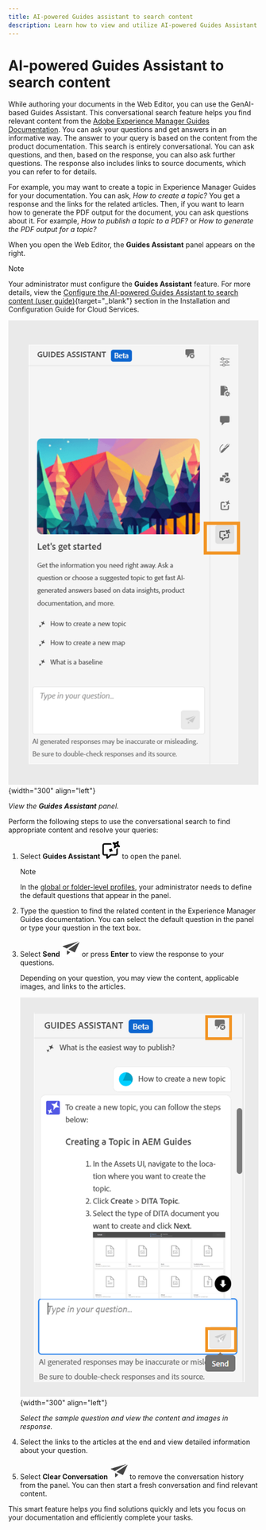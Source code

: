 ```yaml
---
title: AI-powered Guides assistant to search content
description: Learn how to view and utilize AI-powered Guides Assistant in the Web Editor.
---
```


# AI-powered Guides Assistant to search content



While authoring your documents in the Web Editor, you can use the GenAI-based Guides Assistant. This conversational search feature helps you find relevant content from the [Adobe Experience Manager Guides Documentation](https://experienceleague.adobe.com/en/docs/experience-manager-guides/using/overview).
You can ask your questions and get answers in an informative way. The answer to your query is based on the content from the product documentation. This search is entirely conversational. You can ask questions, and then, based on the response, you can also ask further questions. The response also includes links to source documents, which you can refer to for details. 

For example, you may want to create a topic in Experience Manager Guides for your documentation. You can ask, *How to create a topic?* You get a response and the links for the related articles. Then, if you want to learn how to generate the PDF output for the document, you can ask questions about it. For example, *How to publish a topic to a PDF?* or *How to generate the PDF output for a topic?*  



When you open the Web Editor, the **Guides Assistant** panel appears on the right.



>[!NOTE]
>
> Your administrator must configure the **Guides Assistant** feature. For more details, view the [Configure the AI-powered Guides Assistant to search content (user guide)](/help/product-guide/cs-install-guide/conf-guides-assistant.md){target="_blank"} section in the Installation and Configuration Guide for Cloud Services. 

![Guides Assistant panel](images/guides-assistant-panel.png){width="300" align="left"}

*View the **Guides Assistant** panel.*

Perform the following steps to use the conversational search to find appropriate content and resolve your queries:

1. Select **Guides Assistant** ![Guides assistant icon](images/guides-assistant-icon.svg) to open the panel.



    >[!NOTE]
    >
    > In the [global or folder-level profiles](/help/product-guide/cs-install-guide/conf-folder-level.md#conf-ai-guides-assistant), your administrator needs to define the default questions that appear in the panel. 

  1. Type the question to find the related content in the Experience Manager Guides documentation. You can select the default question in the panel or type your question in the text box.

  1. Select **Send**  ![Send icon](images/send-icon.svg)  or press **Enter**  to view the response to your questions.
  
      Depending on your question, you may view the content, applicable images, and links to the articles.

        ![Guides assistant panel response](images/guides-assistant-panel-response.png){width="300" align="left"}


        *Select the sample question and view the content and images in response.* 
      


   
    
1. Select the links to the articles at the end and view detailed information about your question.


1. Select **Clear Conversation** ![clear conversation](images/clear-conversation-icon.svg) to remove the conversation history from the panel. You can then start a fresh conversation and find relevant content. 

This smart feature helps you find solutions quickly and lets you focus on your documentation and efficiently complete your tasks.